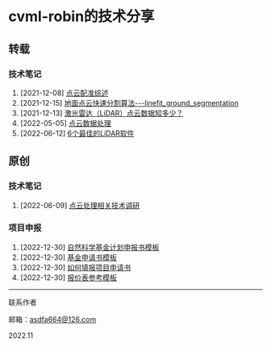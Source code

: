 # cvml-robin的技术分享

## 转载

### 技术笔记

1. [2021-12-08] [点云配准综述](https://zhuanlan.zhihu.com/p/91275450)
2. [2021-12-15] [地面点云快速分割算法---linefit_ground_segmentation](https://zhuanlan.zhihu.com/p/123220950)
3. [2021-12-13] [激光雷达（LiDAR）点云数据知多少？](https://zhuanlan.zhihu.com/p/388184506)
4. [2022-05-05] [点云数据处理](https://zhuanlan.zhihu.com/p/498892147)
5. [2022-06-12] [6个最佳的LiDAR软件](http://www.bimant.com/blog/5-free-lidar-apps/)

## 原创

### 技术笔记

1. [2022-06-09] [点云处理相关技术调研](./technical-reports/点云处理相关技术调研.docx)



### 项目申报

1. [2022-12-30] [自然科学基金计划申报书模板](https://drive.google.com/drive/folders/11yq8Zo_9piDUfTIQffNvuiPw5H7Br05o?usp=drive_link)
2. [2022-12-30] [基金申请书模板](https://drive.google.com/drive/folders/11yq8Zo_9piDUfTIQffNvuiPw5H7Br05o?usp=drive_link)
3. [2022-12-30] [如何填报项目申请书](https://drive.google.com/drive/folders/11yq8Zo_9piDUfTIQffNvuiPw5H7Br05o?usp=drive_link)
4. [2022-12-30] [报价表参考模板](https://drive.google.com/drive/folders/11yq8Zo_9piDUfTIQffNvuiPw5H7Br05o?usp=drive_link)



------

联系作者

邮箱：asdfa664@126.com

2022.11
